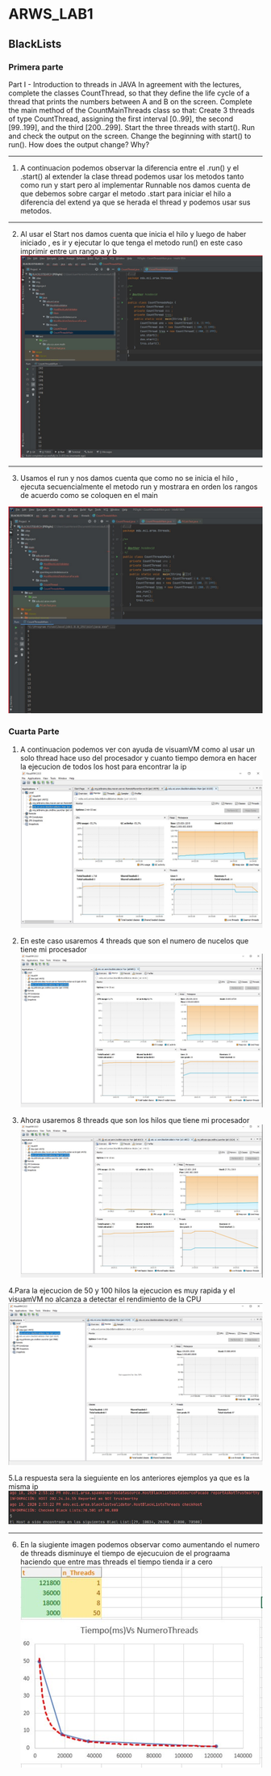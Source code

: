 # ARWS_LAB1

## BlackLists
### Primera parte
Part I - Introduction to threads in JAVA
In agreement with the lectures, complete the classes CountThread, so that they define the life cycle of a thread that prints the numbers between A and B on the screen.
Complete the main method of the CountMainThreads class so that: 
Create 3 threads of type CountThread, assigning the first interval [0..99], the second [99..199], and the third [200..299]. 
Start the three threads with start(). Run and check the output on the screen. 
Change the beginning with start() to run(). How does the output change? Why?

_______________________

1. A continuacion podemos observar la diferencia entre el .run() y el .start()
  al extender la clase thread podemos usar los metodos tanto como run y start 
  pero al implementar Runnable nos damos cuenta de que debemos sobre cargar el metodo .start
  para iniciar el hilo a diferencia del extend ya que se herada el thread y podemos 
  usar sus metodos.
  
*****************************

2. Al usar el Start nos damos cuenta que inicia el hilo y luego de haber iniciado , es ir y ejecutar lo que tenga el metodo run() en este caso imprimir entre un rango a y b
  ![](imagenes/start.jpg)
_______________________

3. Usamos el run y nos damos cuenta que como no se inicia el hilo , ejecuta secuencialmente el metodo run y mostrara en orden los rangos de acuerdo como se coloquen en el main

  ![run](imagenes/run.jpg)
  
### Cuarta Parte
1. A continuacion podemos ver con ayuda de visuamVM como al usar un solo thread hace uso del procesador y cuanto tiempo demora en hacer la ejecucion de todos los host para encontrar la ip
![](imagenes/1Thread.jpg)

2. En este caso usaremos 4 threads que son el numero de nucelos que tiene mi procesador 
![](imagenes/4Threads.jpg)

3. Ahora usaremos 8 threads que son los hilos que tiene mi procesador 
![](imagenes/8Threads.jpg)

4.Para la ejecucion de 50 y 100 hilos la ejecucion es muy rapida y el visuamVM no alcanza a detectar el rendimiento de la CPU
![](imagenes/50Threads.jpg)

5.La respuesta sera la sieguiente en los anteriores ejemplos ya que es la misma ip
![](imagenes/respuesta.jpg)
___________________________

6. En la siugiente imagen podemos observar como aumentando el numero de threads disminuye el tiempo de ejecucuion de el prograama haciendo que entre mas threads el tiempo tienda ir a cero
![](imagenes/grafica.jpg)

